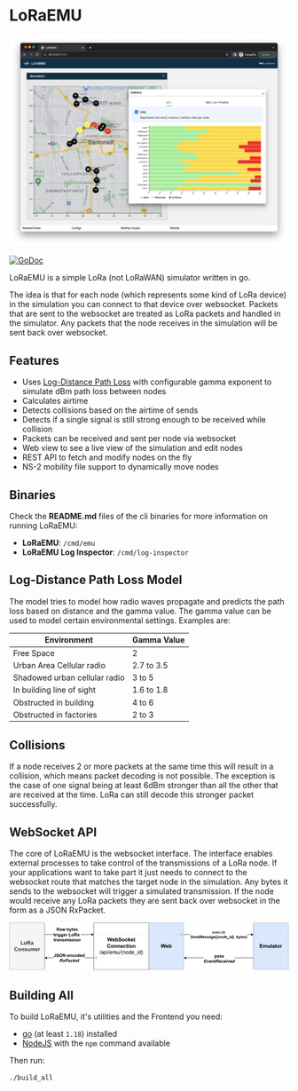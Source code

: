 # LoRaEMU

![Screenshot](./github/sim_screenshot.png)

[![GoDoc](https://godoc.org/github.com/golang/gddo?status.svg)](https://pkg.go.dev/github.com/BigJk/loraemu)

LoRaEMU is a simple LoRa (not LoRaWAN) simulator written in go.

The idea is that for each node (which represents some kind of LoRa device) in the simulation you can connect to that device over websocket. Packets that are sent to the websocket are treated as LoRa packets and handled in the simulator. Any packets that the node receives in the simulation will be sent back over websocket.

## Features

- Uses [Log-Distance Path Loss](https://en.wikipedia.org/wiki/Log-distance_path_loss_model) with configurable gamma exponent to simulate dBm path loss between nodes
- Calculates airtime
- Detects collisions based on the airtime of sends
- Detects if a single signal is still strong enough to be received while collision
- Packets can be received and sent per node via websocket
- Web view to see a live view of the simulation and edit nodes
- REST API to fetch and modify nodes on the fly
- NS-2 mobility file support to dynamically move nodes

## Binaries

Check the **README.md** files of the cli binaries for more information on running LoRaEMU:

- **LoRaEMU**: ``/cmd/emu``
- **LoRaEMU Log Inspector**: ``/cmd/log-inspector``

## Log-Distance Path Loss Model

The model tries to model how radio waves propagate and predicts the path loss based on distance and the gamma value. The gamma value can be used to model certain environmental settings. Examples are:

| Environment                   | Gamma Value |
|-------------------------------|-------------|
| Free Space                    | 	2          | 
| Urban Area Cellular radio	    | 2.7 to 3.5  | 
| Shadowed urban cellular radio | 	3 to 5     |
| In building line of sight     | 	1.6 to 1.8 |
| Obstructed in building        | 	4 to 6     |
| Obstructed in factories       | 	2 to 3     |

## Collisions

If a node receives 2 or more packets at the same time this will result in a collision, which means packet decoding is not possible. The exception is the case of one signal being at least 6dBm stronger than all the other that are received at the time. LoRa can still decode this stronger packet successfully.

## WebSocket API

The core of LoRaEMU is the websocket interface. The interface enables external processes to take control of the transmissions of a LoRa node. If your applications want to take part it just needs to connect to the websocket route that matches the target node in the simulation. Any bytes it sends to the websocket will trigger a simulated transmission. If the node would receive any LoRa packets they are sent back over websocket in the form as a JSON RxPacket.

![WebSocket Concept](./github/web_sendrecv.png)

## Building All

To build LoRaEMU, it's utilities and the Frontend you need:

- [go](https://go.dev/) (at least ``1.18``) installed
- [NodeJS](https://nodejs.org/en/) with the ``npm`` command available

Then run:

```
./build_all
```